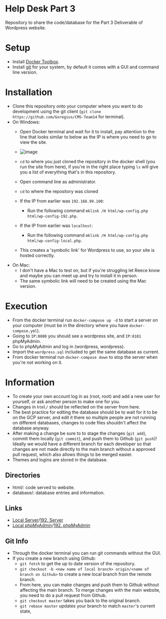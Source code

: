 # Help Desk Part 3

Repository to share the code/database for the Part 3 Deliverable of Wordpress website.
# Setup
- Install [Docker Toolbox](https://docs.docker.com/toolbox/toolbox_install_windows/).
- Install [git](https://git-scm.com/downloads) for your system, by default it comes with a GUI and command line version.


# Installation
- Clone this repository onto your computer where you want to do development using the git client (`git clone https://github.com/Goregius/CMS-Team14` for terminal).
- On Windows:
  - Open Docker terminal and wait for it to install, pay attention to the line that looks similar to below as the IP is 
where you need to go to view the site.

  - ![image](https://i.imgur.com/AZNnZZA.png)

  - `cd` to where you just cloned the repository in the docker shell (you run the site from here), if you're in the right 
place typing `ls` will give you a list of everything that's in this repository.
  - Open command line as administrator.
  - `cd` to where the repository was cloned
  - If the IP from earlier was `192.168.99.100`:
    - Run the following command `mklink /H html/wp-config.php html/wp-config-192.php`.
  - If the IP from earlier was `localhost`:
    - Run the following command `mklink /H html/wp-config.php html/wp-config-local.php`.
  - This creates a 'symbolic link' for Wordpress to use, so your site is hosted correctly.
- On Mac: 
  - I don't have a Mac to test on, but if you're struggling let Reece know and maybe you can meet up and try to install it 
in person.
  - The same symbolic link will need to be created using the Mac version.

# Execution
- From the docker terminal run `docker-compose up -d` to start a server on your computer (must be in the directory where you have `docker-compose.yml`).
- Going to `IP:8080` you should see a wordpress site, and `IP:8181` phpMyAdmin.
- Go to phpMyAdmin and log in (wordpress, wordpress).
- Import the `wordpress.sql` included to get the same database as current.
- From docker terminal run `docker-compose down` to stop the server when you're not working on it.

# Information
- To create your own account log in as (root, root) and add a new user for yourself, or ask another person to make one for you.
- Changes in `html/` should be reflected on the server from here.
- The best practice for editing the database should be to wait for it to be on the GCP server, and edit it there so multiple people are not running on different databases, changes to code files shouldn't affect the database anyway.
- After making a change be sure to to stage the changes (`git add`), commit them locally (`git commit`), and push them to Github (`git push`)! Ideally we would have a different branch for each developer so that changes are not made directly to the main branch without a approved pull request, which also allows things to be merged easier.
- Themes and logins are stored in the database.

## Directories
- html/: code served to website.
- database/: database entries and information.

## Links
- [Local Server](http://localhost:8080)/[192. Server](http:192.168.99.100:8080)
- [Local phpMyAdmin](http://localhost:8181)/[192. phpMyAdmin](http:192.168.99.100:8181)

## Git Info
- Through the docker terminal you can run git commands without the GUI.
- If you create a new branch using Github:
  - `git fetch` to get the up to date version of the repository.
  - `git checkout -b <new name of local branch> origin/<name of branch on Github>` to create a new local branch from the remote branch.
  - From here, you can make changes and push them to Github without affecting the main branch. To merge changes with the main website, you need to do a pull request from Github.
  - `git checkout master` takes you back to the original branch.
  - `git rebase master` updates your branch to match `master`'s current state,
